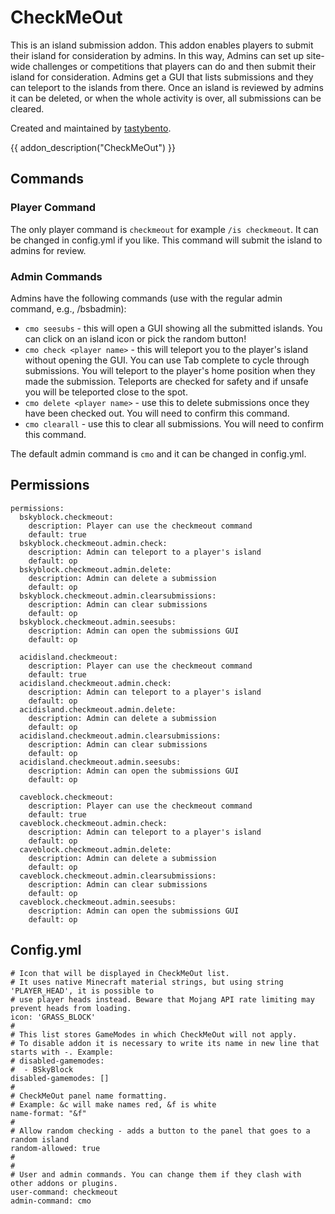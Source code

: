 # CheckMeOut
This is an island submission addon. This addon enables players to submit their island for consideration by admins. In this way, Admins can set up site-wide challenges or competitions that players can do and then submit their island for consideration. Admins get a GUI that lists submissions and they can teleport to the islands from there. Once an island is reviewed by admins it can be deleted, or when the whole activity is over, all submissions can be cleared.

Created and maintained by [tastybento](https://github.com/tastybento).

{{ addon_description("CheckMeOut") }}

## Commands

### Player Command

The only player command is `checkmeout` for example `/is checkmeout`. It can be changed in config.yml if you like.
This command will submit the island to admins for review.

### Admin Commands

Admins have the following commands (use with the regular admin command, e.g., /bsbadmin):

* `cmo seesubs` - this will open a GUI showing all the submitted islands. You can click on an island icon or pick the random button!
* `cmo check <player name>` - this will teleport you to the player's island without opening the GUI. You can use Tab complete to cycle through submissions. You will teleport to the player's home position when they made the submission. Teleports are checked for safety and if unsafe you will be teleported close to the spot.
* `cmo delete <player name>` - use this to delete submissions once they have been checked out. You will need to confirm this command.
* `cmo clearall` - use this to clear all submissions. You will need to confirm this command.

The default admin command is `cmo` and it can be changed in config.yml.

## Permissions

```
permissions:
  bskyblock.checkmeout:
    description: Player can use the checkmeout command
    default: true
  bskyblock.checkmeout.admin.check:
    description: Admin can teleport to a player's island
    default: op
  bskyblock.checkmeout.admin.delete:
    description: Admin can delete a submission
    default: op
  bskyblock.checkmeout.admin.clearsubmissions:
    description: Admin can clear submissions
    default: op
  bskyblock.checkmeout.admin.seesubs:
    description: Admin can open the submissions GUI
    default: op

  acidisland.checkmeout:
    description: Player can use the checkmeout command
    default: true
  acidisland.checkmeout.admin.check:
    description: Admin can teleport to a player's island
    default: op
  acidisland.checkmeout.admin.delete:
    description: Admin can delete a submission
    default: op
  acidisland.checkmeout.admin.clearsubmissions:
    description: Admin can clear submissions
    default: op
  acidisland.checkmeout.admin.seesubs:
    description: Admin can open the submissions GUI
    default: op

  caveblock.checkmeout:
    description: Player can use the checkmeout command
    default: true
  caveblock.checkmeout.admin.check:
    description: Admin can teleport to a player's island
    default: op
  caveblock.checkmeout.admin.delete:
    description: Admin can delete a submission
    default: op
  caveblock.checkmeout.admin.clearsubmissions:
    description: Admin can clear submissions
    default: op
  caveblock.checkmeout.admin.seesubs:
    description: Admin can open the submissions GUI
    default: op
```


## Config.yml


```
# Icon that will be displayed in CheckMeOut list.
# It uses native Minecraft material strings, but using string 'PLAYER_HEAD', it is possible to
# use player heads instead. Beware that Mojang API rate limiting may prevent heads from loading.
icon: 'GRASS_BLOCK'
#
# This list stores GameModes in which CheckMeOut will not apply.
# To disable addon it is necessary to write its name in new line that starts with -. Example:
# disabled-gamemodes:
#  - BSkyBlock
disabled-gamemodes: []
#
# CheckMeOut panel name formatting.
# Example: &c will make names red, &f is white
name-format: "&f"
#
# Allow random checking - adds a button to the panel that goes to a random island
random-allowed: true
#
#
# User and admin commands. You can change them if they clash with other addons or plugins.
user-command: checkmeout
admin-command: cmo
```
